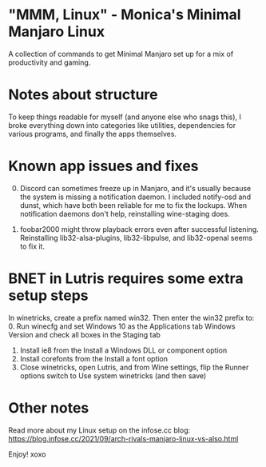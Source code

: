 # "MMM, Linux" - Monica's Minimal Manjaro Linux
A collection of commands to get Minimal Manjaro set up for a mix of productivity and gaming.

# Notes about structure
To keep things readable for myself (and anyone else who snags this), I broke everything down into categories like utilities, dependencies for various programs, and finally the apps themselves.

# Known app issues and fixes
0. Discord can sometimes freeze up in Manjaro, and it's usually because the system is missing a notification daemon. I included notify-osd and dunst, which have both been reliable for me to fix the lockups. When notification daemons don't help, reinstalling wine-staging does.

1. foobar2000 might throw playback errors even after successful listening. Reinstalling lib32-alsa-plugins, lib32-libpulse, and lib32-openal seems to fix it.

# BNET in Lutris requires some extra setup steps
In winetricks, create a prefix named win32. Then enter the win32 prefix to:
  0. Run winecfg and set Windows 10 as the Applications tab Windows Version and check all boxes in the Staging tab
  1. Install ie8 from the Install a Windows DLL or component option
  2. Install corefonts from the Install a font option
  3. Close winetricks, open Lutris, and from Wine settings, flip the Runner options switch to Use system winetricks (and then save)
  
# Other notes
Read more about my Linux setup on the infose.cc blog: https://blog.infose.cc/2021/09/arch-rivals-manjaro-linux-vs-also.html

Enjoy! xoxo
